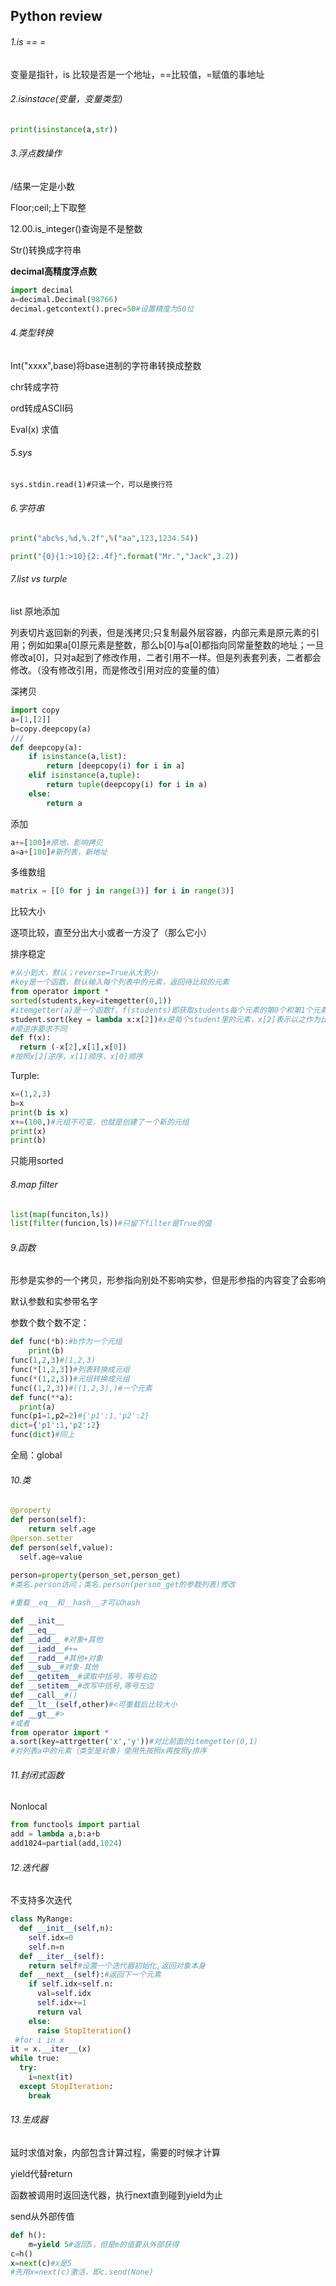## Python review

###### 1.is == =

变量是指针，is 比较是否是一个地址，==比较值，=赋值的事地址

###### 2.isinstace(变量，变量类型)

```python
print(isinstance(a,str))
```

###### 3.浮点数操作

/结果一定是小数

Floor;ceil;上下取整

12.00.is_integer()查询是不是整数

Str()转换成字符串

**decimal高精度浮点数**

```python
import decimal
a=decimal.Decimal(98766)
decimal.getcontext().prec=50#设置精度为50位
```

###### 4.类型转换

Int("xxxx",base)将base进制的字符串转换成整数

chr转成字符

ord转成ASCII码

Eval(x)  求值

###### 5.sys

```
sys.stdin.read(1)#只读一个，可以是换行符
```

###### 6.字符串

```python
print("abc%s,%d,%.2f",%("aa",123,1234.54))
```

```python
print("{0}{1:>10}{2:.4f}".format("Mr.","Jack",3.2))
```

###### 7.list vs turple

list 原地添加

列表切片返回新的列表，但是浅拷贝;只复制最外层容器，内部元素是原元素的引用；例如如果a[0]原元素是整数，那么b[0]与a[0]都指向同常量整数的地址；一旦修改a[0]，只对a起到了修改作用，二者引用不一样。但是列表套列表，二者都会修改。（没有修改引用，而是修改引用对应的变量的值）

深拷贝

```python
import copy
a=[1,[2]]
b=copy.deepcopy(a)
///
def deepcopy(a):
    if isinstance(a,list):
        return [deepcopy(i) for i in a]
    elif isinstance(a,tuple):
        return tuple(deepcopy(i) for i in a)
    else:
        return a
```

添加

```python
a+=[100]#原地，影响拷贝
a=a+[100]#新列表，新地址
```

多维数组

```python
matrix = [[0 for j in range(3)] for i in range(3)]
```

比较大小

逐项比较，直至分出大小或者一方没了（那么它小）

排序稳定

```python
#从小到大，默认；reverse=True从大到小
#key是一个函数，默认输入每个列表中的元素，返回待比较的元素
from operator import *
sorted(students,key=itemgetter(0,1))
#itemgetter(a)是一个函数f，f(students)即获取students每个元素的第0个和第1个元素，进行先0后1的比较
student.sort(key = lambda x:x[2])#x是每个student里的元素，x[2]表示以之作为比较依据
#顺逆序要求不同
def f(x):
  return (-x[2],x[1],x[0])
#按照x[2]逆序，x[1]顺序，x[0]顺序
```





Turple:

```python
x=(1,2,3)
b=x
print(b is x)
x+=(100,)#元组不可变，也就是创建了一个新的元组
print(x)
print(b)
```

只能用sorted

###### 8.map filter

```python
list(map(funciton,ls))
list(filter(funcion,ls))#只留下filter是True的值
```

###### 9.函数

形参是实参的一个拷贝，形参指向别处不影响实参，但是形参指的内容变了会影响

默认参数和实参带名字

参数个数个数不定：

```python
def func(*b):#b作为一个元组
	print(b)
func(1,2,3)#(1,2,3)
func(*[1,2,3])#列表转换成元组
func(*(1,2,3))#元组转换成元组
func((1,2,3))#((1,2,3),)#一个元素
def func(**a):
  print(a)
func(p1=1,p2=2)#{'p1':1,'p2':2}
dict={'p1':1,'p2':2}
func(dict)#同上
```

全局：global

###### 10.类

```python
@property
def person(self):
	return self.age
@person.setter
def person(self,value):
  self.age=value
  
person=property(person_set,person_get)
#类名.person访问；类名.person(person_get的参数列表)修改
```

```python
#重载__eq__和__hash__才可以hash
```

```python
def __init__
def __eq__
def __add__ #对象+其他
def __iadd__#+=
def __radd__#其他+对象
def __sub__#对象-其他
def __getitem__#读取中括号，等号右边
def __setitem__#改写中括号,等号左边
def __call__#()
def __lt__(self,other)#<可重载后比较大小
def __gt__#>
#或者
from operator import *
a.sort(key=attrgetter('x','y'))#对比前面的itemgetter(0,1)
#对列表a中的元素（类型是对象）使用先按照x再按照y排序
```

###### 11.封闭式函数

Nonlocal

```python
from functools import partial
add = lambda a,b:a+b
add1024=partial(add,1024)
```

###### 12.迭代器

不支持多次迭代

```python
class MyRange:
  def __init__(self,n):
    self.idx=0
    self.n=n
  def __iter__(self):
    return self#设置一个迭代器初始化,返回对象本身
  def __next__(self):#返回下一个元素
    if self.idx<self.n:
      val=self.idx
      self.idx+=1
      return val
    else:
      raise StopIteration()
 #for i in x
it = x.__iter__(x)
while true:
  try:
    i=next(it)
  except StopIteration:
    break
```

###### 13.生成器

延时求值对象，内部包含计算过程，需要的时候才计算

yield代替return

函数被调用时返回迭代器，执行next直到碰到yield为止

send从外部传值

```python
def h():
	m=yield 5#返回5，但是m的值要从外部获得
c=h()
x=next(c)#x是5
#先用x=next(c)激活，即c.send(None)
```

